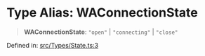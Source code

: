 # Type Alias: WAConnectionState

> **WAConnectionState**: `"open"` \| `"connecting"` \| `"close"`

Defined in: [src/Types/State.ts:3](https://github.com/Fokusdotid/Baileys/blob/c2e37a764497a58082d1525ba2f083f341e3eefa/src/Types/State.ts#L3)
